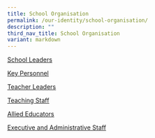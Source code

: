 ```yaml
---
title: School Organisation
permalink: /our-identity/school-organisation/
description: ""
third_nav_title: School Organisation
variant: markdown
---
```


<p><u><a href="/our-identity/school-organisation/school-leaders/" target="">School Leaders</a></u></p>
<p><u><a href="/our-identity/school-organisation/key-personnel/" target="">Key Personnel</a></u></p>
<p><a href="/our-identity/school-organisation/teacher-leaders" target=""><u>Teacher Leaders</u></a></p>
<p><u><a href="/our-identity/school-organisation/teaching-staff" target="">Teaching Staff</a></u></p>
<p><u><a href="/our-identity/school-organisation/allied-educators/" target="">Allied Educators</a></u></p>
<p><a href="/our-identity/school-organisation/executive-and-administrative-staff" target=""><u>Executive and Administrative Staff</u></a></p>